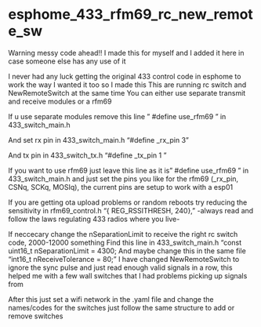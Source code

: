 # esphome_433_rfm69_rc_new_remote_sw
Warning messy code ahead!!
I made this for myself and I added it here in case someone else has any use of it

I never had any luck getting the original 433 control code in esphome to work the way I wanted it too so I made this
This are running rc switch and NewRemoteSwitch at the same time
You can either use separate transmit and receive modules or a rfm69

If u use separate modules remove this line ” #define use_rfm69  ” in 433_switch_main.h

And set rx pin in 433_switch_main.h  “#define _rx_pin 3”

And tx pin in 433_switch_tx.h “#define _tx_pin 1 ” 

If you want to use rfm69 just leave this line as it is” #define use_rfm69  ” in 433_switch_main.h and just set the pins you like for the rfm69 (_rx_pin, CSNq, SCKq, MOSIq), 
the current pins are setup to work with a esp01

If you are getting ota upload problems or random reboots try reducing the sensitivity in 
rfm69_control.h   “{ REG_RSSITHRESH, 240},” 
-always read and follow the laws regulating 433 radios where you live-


If neccecary change the  nSeparationLimit to receive the right rc switch code, 2000-12000 something
Find this line in 433_switch_main.h “const uint16_t nSeparationLimit = 4300;
And maybe change this in the same file “int16_t nReceiveTolerance = 80;”
I have changed NewRemoteSwitch to ignore the sync pulse and just read enough valid signals in a row, this helped me with a few wall switches that I had problems picking up signals from

After this just set a wifi network in the .yaml file and change the names/codes for the switches just follow the same structure to add or remove switches 
